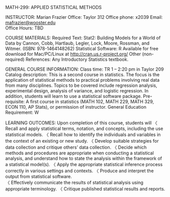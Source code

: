 MATH-299:  APPLIED STATISTICAL METHODS

INSTRUCTOR:  Marian Frazier
Office:  Taylor 312                                 Office phone: x2039				Email:  mafrazier@wooster.edu                 
Office Hours:  TBD	

COURSE MATERIALS:
Required Text: Stat2: Building Models for a World of Data by Cannon, Cobb, Hartlaub, Legler, Lock, Moore, Rossman, and Witmer.  (ISBN: 978-1464148262)
Statistical Software: R 
Available for free download for Mac/PC/Linux at http://cran.us.r-project.org/
	Other (non-required) References:  	Any Introductory Statistics textbook.

GENERAL COURSE INFORMATION:
	Class time: TR 1 – 2:20 pm in Taylor 209
Catalog description:  This is a second course in statistics.  The focus is the application of statistical methods to practical problems involving real data from many disciplines.  Topics to be covered include regression analysis, experimental design, analysis of variance, and logistic regression.  In addition, students will learn to use a statistical software package.
Pre-requisite: A first course in statistics (MATH 102, MATH 229, MATH 329, ECON 110, AP Stats), 
				or permission of instructor.
General Education Requirement:  W

LEARNING OUTCOMES: Upon completion of this course, students will
〈	Recall and apply statistical terms, notation, and concepts, including the use statistical models.
〈	Recall how to identify the individuals and variables in the context of an existing or new study.
〈	Develop suitable strategies for data collection and critique others’ data collection.
〈	Decide which methods and procedures are appropriate when conducting a statistical analysis, and understand how to state the analysis within the framework of a statistical model(s).
〈	Apply the appropriate statistical inference process correctly in various settings and contexts.
〈	Produce and interpret the output from statistical software.  
〈	Effectively communicate the results of statistical analysis using appropriate terminology.
〈	Critique published statistical results and reports.

